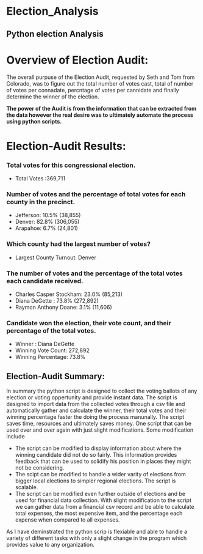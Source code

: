 # Election_Analysis
## Python election Analysis 

# Overview of Election Audit: 
The overall purpuse of the Election Audit, requested by Seth and Tom from Colorado, was to figure out the total number of votes cast, total of number of votes per connadate, percntage of votes per cannidate and finally determine the winner of the election.

**The power of the Audit is from the information that can be extracted from the data however the real desire was to ultimately automate the process using python scripts.**

# Election-Audit Results:

### Total votes for this congressional election.
* Total Votes :369,711

### Number of votes and the percentage of total votes for each county in the precinct.
* Jefferson: 10.5% (38,855)
* Denver: 82.8% (306,055)
* Arapahoe: 6.7% (24,801)

### Which county had the largest number of votes?
* Largest County Turnout: Denver

### The number of votes and the percentage of the total votes each candidate received.
* Charles Casper Stockham: 23.0% (85,213)
* Diana DeGette : 73.8% (272,892)
* Raymon Anthony Doane: 3.1% (11,606)

### Candidate won the election, their vote count, and their percentage of the total votes.
* Winner : Diana DeGette
* Winning Vote Count: 272,892
* Winning Percentage: 73.8%

## Election-Audit Summary:  
In summary the python script is designed to collect the voting ballots of any election or voting oppertunity and provide instant data. The script is designed to import data from the collected votes through a csv file and automatically gather and calculate the winner, their total votes and their winning percentage faster the doing the process manunally. The script saves time, resources and ultimately saves money. One script that can be used over and over again with just slight modifications. Some modification include
* The script can be modified to display information about where the winning candidate did not do so fairly. This information provides feedback that can be used to solidify his position in places they might not be considering.
* The scipt can be modified to handle a wider varity of elections from bigger local elections to simpler regional elections. The script is scalable. 
* The script can be modified even further outside of elections and be used for financial data collection. With slight modification to the script we can gather data from a financial csv record and be able to calculate total expenses, the most expensive item, and the percentage each expense when compared to all expenses.

As I have deminstrated the python scrip is flexiable and able to handle a variety of different tasks with only a slight change in the program which provides value to any organization. 
